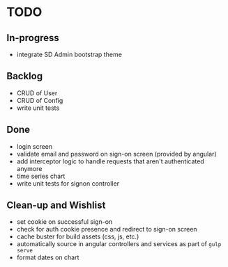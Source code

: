 TODO
===

In-progress
---

* integrate SD Admin bootstrap theme

Backlog
---

* CRUD of User
* CRUD of Config
* write unit tests

Done
---

* login screen
* validate email and password on sign-on screen (provided by angular)
* add interceptor logic to handle requests that aren't authenticated anymore
* time series chart
* write unit tests for signon controller

Clean-up and Wishlist
---

* set cookie on successful sign-on
* check for auth cookie presence and redirect to sign-on screen
* cache buster for build assets (css, js, etc.)
* automatically source in angular controllers and services as part of `gulp serve`
* format dates on chart
